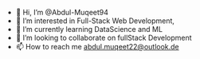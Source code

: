 - 👋 Hi, I’m @Abdul-Muqeet94
- 👀 I’m interested in Full-Stack Web Development, 
- 🌱 I’m currently learning DataScience and ML
- 💞️ I’m looking to collaborate on fullStack Development
- 📫 How to reach me abdul.muqeet22@outlook.de

<!---
Abdul-Muqeet94/Abdul-Muqeet94 is a ✨ special ✨ repository because its `README.md` (this file) appears on your GitHub profile.
You can click the Preview link to take a look at your changes.
--->
